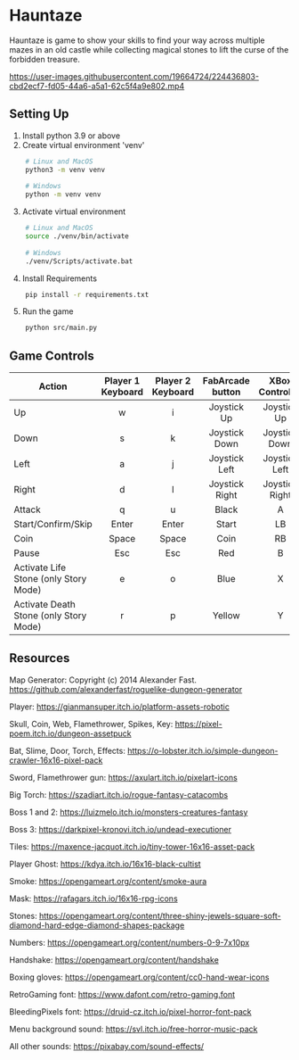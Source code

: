 # Hauntaze

Hauntaze is game to show your skills to find your way across multiple mazes in an old castle while collecting magical stones to lift the curse of the forbidden treasure.



https://user-images.githubusercontent.com/19664724/224436803-cbd2ecf7-fd05-44a6-a5a1-62c5f4a9e802.mp4



## Setting Up
1. Install python 3.9 or above
2. Create virtual environment 'venv'
```bash
    # Linux and MacOS
    python3 -m venv venv
    
    # Windows
    python -m venv venv
```
3. Activate virtual environment
```bash
    # Linux and MacOS
    source ./venv/bin/activate
    
    # Windows
    ./venv/Scripts/activate.bat
```
4. Install Requirements
```bash
    pip install -r requirements.txt
```
5. Run the game
```bash
    python src/main.py
```

## Game Controls

| Action                                 | Player 1 Keyboard | Player 2 Keyboard | FabArcade button | XBox Controller |
|----------------------------------------|:-----------------:|:-----------------:|:----------------:|:---------------:|
| Up                                     |         w         |         i         |   Joystick Up    |   Joystick Up   |
| Down                                   |         s         |         k         |  Joystick Down   |  Joystick Down  |
| Left                                   |         a         |         j         |  Joystick Left   |  Joystick Left  |
| Right                                  |         d         |         l         |  Joystick Right  | Joystick Right  |
| Attack                                 |         q         |         u         |      Black       |        A        |
| Start/Confirm/Skip                     |       Enter       |       Enter       |      Start       |       LB        |
| Coin                                   |       Space       |       Space       |       Coin       |       RB        |
| Pause                                  |        Esc        |        Esc        |       Red        |        B        |
| Activate Life Stone (only Story Mode)  |         e         |         o         |       Blue       |        X        |
| Activate Death Stone (only Story Mode) |         r         |         p         |      Yellow      |        Y        |

## Resources

Map Generator: Copyright (c) 2014 Alexander Fast. https://github.com/alexanderfast/roguelike-dungeon-generator

Player: https://gianmansuper.itch.io/platform-assets-robotic

Skull, Coin, Web, Flamethrower, Spikes, Key: https://pixel-poem.itch.io/dungeon-assetpuck

Bat, Slime, Door, Torch, Effects: https://o-lobster.itch.io/simple-dungeon-crawler-16x16-pixel-pack

Sword, Flamethrower gun: https://axulart.itch.io/pixelart-icons

Big Torch: https://szadiart.itch.io/rogue-fantasy-catacombs

Boss 1 and 2: https://luizmelo.itch.io/monsters-creatures-fantasy

Boss 3: https://darkpixel-kronovi.itch.io/undead-executioner

Tiles: https://maxence-jacquot.itch.io/tiny-tower-16x16-asset-pack

Player Ghost: https://kdya.itch.io/16x16-black-cultist

Smoke: https://opengameart.org/content/smoke-aura

Mask: https://rafagars.itch.io/16x16-rpg-icons

Stones: https://opengameart.org/content/three-shiny-jewels-square-soft-diamond-hard-edge-diamond-shapes-package

Numbers: https://opengameart.org/content/numbers-0-9-7x10px

Handshake: https://opengameart.org/content/handshake

Boxing gloves: https://opengameart.org/content/cc0-hand-wear-icons

RetroGaming font: https://www.dafont.com/retro-gaming.font

BleedingPixels font: https://druid-cz.itch.io/pixel-horror-font-pack

Menu background sound: https://svl.itch.io/free-horror-music-pack

All other sounds: https://pixabay.com/sound-effects/
